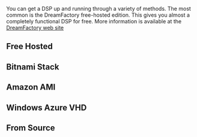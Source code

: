 You can get a DSP up and running through a variety of methods. The most common is the DreamFactory free-hosted edition. This gives you almost a completely functional DSP for free. More information is available at the [DreamFactory web site](https://www.dreamfactory.com)

## Free Hosted

## Bitnami Stack

## Amazon AMI

## Windows Azure VHD

## From Source
